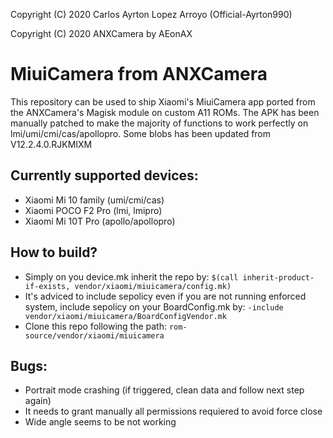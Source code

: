 Copyright (C) 2020 Carlos Ayrton Lopez Arroyo (Official-Ayrton990)

Copyright (C) 2020 ANXCamera by AEonAX

MiuiCamera from ANXCamera
=========================================

This repository can be used to ship Xiaomi's MiuiCamera app ported from the ANXCamera's Magisk module on custom A11 ROMs. The APK has been manually patched to make the majority of functions to work perfectly on lmi/umi/cmi/cas/apollopro. Some blobs has been updated from V12.2.4.0.RJKMIXM

## Currently supported devices:
* Xiaomi Mi 10 family (umi/cmi/cas)
* Xiaomi POCO F2 Pro (lmi, lmipro)
* Xiaomi Mi 10T Pro  (apollo/apollopro)

## How to build?

- Simply on you device.mk inherit the repo by: `$(call inherit-product-if-exists, vendor/xiaomi/miuicamera/config.mk)`
- It's adviced to include sepolicy even if you are not running enforced system, include sepolicy on your BoardConfig.mk by: `-include vendor/xiaomi/miuicamera/BoardConfigVendor.mk`
- Clone this repo following the path: `rom-source/vendor/xiaomi/miuicamera`

## Bugs:

- Portrait mode crashing (if triggered, clean data and follow next step again)
- It needs to grant manually all permissions requiered to avoid force close
- Wide angle seems to be not working
